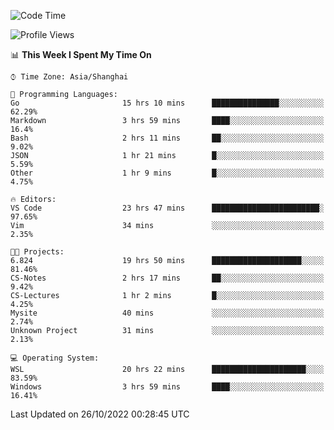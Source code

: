 <!--START_SECTION:waka-->
![Code Time](http://img.shields.io/badge/Code%20Time-258%20hrs%2052%20mins-blue)

![Profile Views](http://img.shields.io/badge/Profile%20Views-7-blue)

📊 **This Week I Spent My Time On** 

```text
⌚︎ Time Zone: Asia/Shanghai

💬 Programming Languages: 
Go                       15 hrs 10 mins      ███████████████░░░░░░░░░░   62.29% 
Markdown                 3 hrs 59 mins       ████░░░░░░░░░░░░░░░░░░░░░   16.4% 
Bash                     2 hrs 11 mins       ██░░░░░░░░░░░░░░░░░░░░░░░   9.02% 
JSON                     1 hr 21 mins        █░░░░░░░░░░░░░░░░░░░░░░░░   5.59% 
Other                    1 hr 9 mins         █░░░░░░░░░░░░░░░░░░░░░░░░   4.75%

🔥 Editors: 
VS Code                  23 hrs 47 mins      ████████████████████████░   97.65% 
Vim                      34 mins             ░░░░░░░░░░░░░░░░░░░░░░░░░   2.35%

🐱‍💻 Projects: 
6.824                    19 hrs 50 mins      ████████████████████░░░░░   81.46% 
CS-Notes                 2 hrs 17 mins       ██░░░░░░░░░░░░░░░░░░░░░░░   9.42% 
CS-Lectures              1 hr 2 mins         █░░░░░░░░░░░░░░░░░░░░░░░░   4.25% 
Mysite                   40 mins             ░░░░░░░░░░░░░░░░░░░░░░░░░   2.74% 
Unknown Project          31 mins             ░░░░░░░░░░░░░░░░░░░░░░░░░   2.13%

💻 Operating System: 
WSL                      20 hrs 22 mins      █████████████████████░░░░   83.59% 
Windows                  3 hrs 59 mins       ████░░░░░░░░░░░░░░░░░░░░░   16.41%

```


 Last Updated on 26/10/2022 00:28:45 UTC
<!--END_SECTION:waka-->